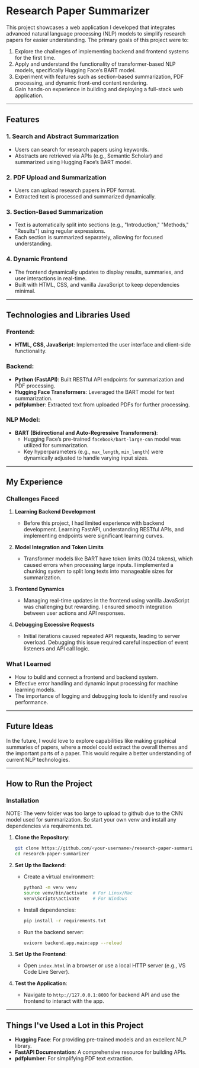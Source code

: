 # Research Paper Summarizer

This project showcases a web application I developed that integrates advanced natural language processing (NLP) models to simplify research papers for easier understanding. The primary goals of this project were to:

1. Explore the challenges of implementing backend and frontend systems for the first time.
2. Apply and understand the functionality of transformer-based NLP models, specifically Hugging Face’s BART model.
3. Experiment with features such as section-based summarization, PDF processing, and dynamic front-end content rendering.
4. Gain hands-on experience in building and deploying a full-stack web application.

---

## **Features**

### 1. **Search and Abstract Summarization**
- Users can search for research papers using keywords.
- Abstracts are retrieved via APIs (e.g., Semantic Scholar) and summarized using Hugging Face’s BART model.

### 2. **PDF Upload and Summarization**
- Users can upload research papers in PDF format.
- Extracted text is processed and summarized dynamically.

### 3. **Section-Based Summarization**
- Text is automatically split into sections (e.g., "Introduction," "Methods," "Results") using regular expressions.
- Each section is summarized separately, allowing for focused understanding.

### 4. **Dynamic Frontend**
- The frontend dynamically updates to display results, summaries, and user interactions in real-time.
- Built with HTML, CSS, and vanilla JavaScript to keep dependencies minimal.

---

## **Technologies and Libraries Used**

### **Frontend:**
- **HTML, CSS, JavaScript**: Implemented the user interface and client-side functionality.

### **Backend:**
- **Python (FastAPI)**: Built RESTful API endpoints for summarization and PDF processing.
- **Hugging Face Transformers**: Leveraged the BART model for text summarization.
- **pdfplumber**: Extracted text from uploaded PDFs for further processing.

### **NLP Model:**
- **BART (Bidirectional and Auto-Regressive Transformers)**:
  - Hugging Face’s pre-trained `facebook/bart-large-cnn` model was utilized for summarization.
  - Key hyperparameters (e.g., `max_length`, `min_length`) were dynamically adjusted to handle varying input sizes.

---

## **My Experience**

### **Challenges Faced**

1. **Learning Backend Development**
   - Before this project, I had limited experience with backend development. Learning FastAPI, understanding RESTful APIs, and implementing endpoints were significant learning curves.

2. **Model Integration and Token Limits**
   - Transformer models like BART have token limits (1024 tokens), which caused errors when processing large inputs. I implemented a chunking system to split long texts into manageable sizes for summarization.

3. **Frontend Dynamics**
   - Managing real-time updates in the frontend using vanilla JavaScript was challenging but rewarding. I ensured smooth integration between user actions and API responses.

4. **Debugging Excessive Requests**
   - Initial iterations caused repeated API requests, leading to server overload. Debugging this issue required careful inspection of event listeners and API call logic.

### **What I Learned**
- How to build and connect a frontend and backend system.
- Effective error handling and dynamic input processing for machine learning models.
- The importance of logging and debugging tools to identify and resolve performance.

---

## **Future Ideas**

In the future, I would love to explore capabilities like making graphical summaries of papers, where a model could extract the overall themes and the important parts of a paper. This would require a better understanding of current NLP technologies.

---

## **How to Run the Project**

### **Installation**

NOTE: The venv folder was too large to upload to github due to the CNN model used for summarization. So start your own venv and install any dependencies via requirements.txt.

1. **Clone the Repository**:
   ```bash
   git clone https://github.com/<your-username>/research-paper-summarizer.git
   cd research-paper-summarizer
   ```

2. **Set Up the Backend**:
   - Create a virtual environment:
     ```bash
     python3 -m venv venv
     source venv/bin/activate  # For Linux/Mac
     venv\Scripts\activate     # For Windows
     ```
   - Install dependencies:
     ```bash
     pip install -r requirements.txt
     ```
   - Run the backend server:
     ```bash
     uvicorn backend.app.main:app --reload
     ```

3. **Set Up the Frontend**:
   - Open `index.html` in a browser or use a local HTTP server (e.g., VS Code Live Server).

4. **Test the Application**:
   - Navigate to `http://127.0.0.1:8000` for backend API and use the frontend to interact with the app.

---

## **Things I've Used a Lot in this Project**

- **Hugging Face**: For providing pre-trained models and an excellent NLP library.
- **FastAPI Documentation**: A comprehensive resource for building APIs.
- **pdfplumber**: For simplifying PDF text extraction.
